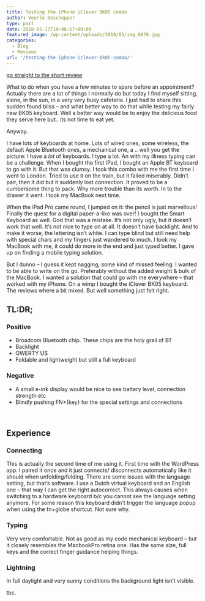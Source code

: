 ```yaml
---
title: Testing the iPhone iClever BK05 combo
author: Veerle Deschepper
type: post
date: 2018-05-17T10:46:17+00:00
featured_image: /wp-content/uploads/2018/05/img_0978.jpg
categories:
  - Blog
  - Reviews
url: '/testing-the-iphone-iclever-bk05-combo/'
---
```

[go straight to the short review][1]

<nuxt-image src="/img/sunny-bench-picknick-alone.jpg" width="2048" height="1536"></nuxt-image>

What to do when you have a few minutes to spare before an appointment? Actually there are a lot of things I normally do but today I find myself sitting, alone, in the sun, in a very very busy cafeteria. I just had to share this sudden found bliss &#8211; and what better way to do that while testing my fairly new BK05 keyboard. Well a better way would be to enjoy the delicious food they serve here but.. its not time to eat yet.

Anyway.

I have lots of keyboards at home. Lots of wired ones, some wireless, the default Apple Bluetooth ones, a mechanical one, a .. well you get the picture: I have a _lot_ of keyboards. I type a lot. An with my illness typing can be a challenge. When I bought the first iPad, I bought an Apple BT keyboard to go with it. But that was clumsy. I took this combo with me the first time I went to London. Tried to use it on the train, but it failed miserably. Didn&#8217;t pair, then it did but it suddenly lost connection. It proved to be a cumbersome thing to pack. Why more trouble than its worth. In to the drawer it went. I took my MacBook next time.

When the iPad Pro came round, I jumped on it: the pencil is just marvellous! Finally the quest for a digital paper-a-like was over! I bought the Smart Keyboard as well. God that was a mistake. It&#8217;s not only ugly, but it doesn&#8217;t work that well. It&#8217;s not nice to type on at all. It doesn&#8217;t have backlight. And to make it worse, the lettering isn&#8217;t white. I can type blind but still need help with special chars and my fingers just wandered to much. I took my MacBook with me, it could do more in the end and just typed better. I gave up on finding a mobile typing solution.

But I dunno &#8211; I guess it kept nagging; some kind of missed feeling: I wanted to be able to write on the go. Preferably without the added weight & bulk of the MacBook. I wanted a solution that could go with me everywhere &#8211; that worked with my iPhone. On a wimp I bought the iClever BK05 keyboard. The reviews where a bit mixed. But well something just felt right.

## TL:DR;

### Positive
  * Broadcom Bluetooth chip. These chips are the holy grail of BT
  * Backlight
  * QWERTY US
  * Foldable and lightweight but still a full keyboard

### Negative
  * A small e-ink display would be nice to see battery level, connection strength etc
  * Blindly pushing FN+{key} for the special settings and connections

&nbsp;

## Experience

### Connecting

This is actually the second time of me using it. First time with the WordPress app. I paired it once and it just connects/ disconnects automatically like it should when unfolding/folding. There are some issues with the language setting, but that&#8217;s software. I use a Dutch virtual keyboard and an English one &#8211; that way I can get the right autocorrect. This always causes when switching to a hardware keyboard b/c you cannot see the language setting anymore. For some reason this keyboard didn&#8217;t trigger the language popup when using the fn+globe shortcut. Not sure why.

### Typing

Very very comfortable. Not as good as my code mechanical keyboard &#8211; but it closely resembles the MacbookPro retina one. Has the same size, full keys and the correct finger guidance helping things.

### Lightning

In full daylight and very sunny conditions the background light isn&#8217;t visible.

tbc.

 [1]: /reviews/testing-the-iphone-iclever-bk05-combo#tldr 
